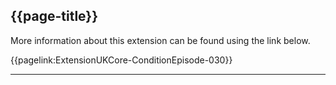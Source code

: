 ## {{page-title}}

More information about this extension can be found using the link below.

{{pagelink:ExtensionUKCore-ConditionEpisode-030}}


---